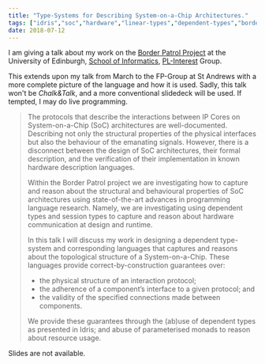 ```yaml
---
title: "Type-Systems for Describing System-on-a-Chip Architectures."
tags: ["idris","soc","hardware","linear-types","dependent-types","border-patrol","tdd","pl-interest"]
date: 2018-07-12
---
```


I am giving a talk about my work on the [Border
Patrol Project](https://border-patrol.github.io) at the University of
Edinburgh, [School of Informatics](https://www.ed.ac.uk/informatics), [PL-Interest](http://wcms.inf.ed.ac.uk/lfcs/research/groups-and-projects/pl/programming-languages-interest-group) Group.

This extends upon my talk from March to the FP-Group at
St Andrews with a more complete picture of the language and how it is
used. Sadly, this talk won't be *Chalk&Talk*, and a more conventional slidedeck will be used.
If tempted, I may do live programming.

> The protocols that describe the interactions between IP Cores on
> System-on-a-Chip (SoC) architectures are well-documented. Describing
> not only the structural properties of the physical interfaces but also
> the behaviour of the emanating signals. However, there is a disconnect
> between the design of SoC architectures, their formal description, and
> the verification of their implementation in known hardware description
> languages.
>
> Within the Border Patrol project we are investigating how to capture
> and reason about the structural and behavioural properties of SoC
> architectures using state-of-the-art advances in programming language
> research. Namely, we are investigating using dependent types and
> session types to capture and reason about hardware communication at
> design and runtime.
>
> In this talk I will discuss my work in designing a dependent type-
> system and corresponding languages that captures and reasons about the
> topological structure of a System-on-a-Chip. These languages provide
> correct-by-construction guarantees over:
>
> + the physical structure of an interaction protocol;
> + the adherence of a component’s interface to a given protocol; and
> + the validity of the specified connections made between components.
>
> We provide these guarantees through the (ab)use of dependent types as
> presented in Idris; and abuse of parameterised monads to reason about
> resource usage.

Slides are not available.
